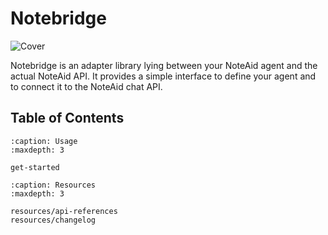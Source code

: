 # Notebridge

![Cover](https://imagedelivery.net/Dr98IMl5gQ9tPkFM5JRcng/19234312-c06c-4c78-76de-f4618543b400/Ultra)

Notebridge is an adapter library lying between your NoteAid agent and the actual NoteAid API. It provides a simple interface to define your agent and to connect it to the NoteAid chat API.

## Table of Contents

```{toctree}
:caption: Usage
:maxdepth: 3

get-started
```

```{toctree}
:caption: Resources
:maxdepth: 3

resources/api-references
resources/changelog
```
